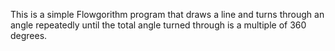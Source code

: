 This is a simple Flowgorithm program that draws a line and turns through an angle repeatedly until the total angle turned through is a multiple of 360 degrees.
